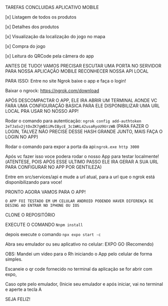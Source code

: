 TAREFAS CONCLUIDAS APLICATIVO MOBILE

[x] Listagem de todos os produtos

[x] Detalhes dos produtos

[x] Visualização da localização do jogo no mapa

[x] Compra do jogo

[x] Leitura do QRCode pela câmera do app

ANTES DE TUDO!
VAMOS PRECISAR ESCUTAR UMA PORTA NO SERVIDOR PARA NOSSA APLICAÇÃO MOBILE RECONHECER NOSSA API LOCAL

PARA ISSO:
Entre no site Ngrok baixe o app e faça o login!

Baixar o ngrock: https://ngrok.com/download

APÓS DESCOMPACTAR O APP, ELE IRA ABRIR UM TERMINAL AONDE VC FARA UMA CONFIGURAÇÃO BASICA PARA ELE DISPONIBILIZAR UMA URL LOCAL PRA USAR NO NOSSO APP!

Rodar o comando para autenticação: `ngrok config add-authtoken 2eTJaSv2jtOxZK7gWB1iMvIBycE_3c1WKL42usaRyoU9UrzWB` (PARA FAZER O LOGIN, TALVEZ NÃO PRECISE DESSE HASH GRANDE JUNTO, MAIS FAÇA O LOGIN NO APP)

Rodar o comando para expor a porta da api:`ngrok.exe http 3000`

Após vc fazer isso voce podera rodar o nosso App para testar localmente!(ATENTESE, POIS APÓS ESSE ULTIMO PASSO ELE IRA GERAR A SUA URL PARA CONFIGURAR NO APP POR GENTILEZA)

Entre em src/services/api e mude a url atual, para a url que o ngrok está disponibilizando para voce!


PRONTO AGORA VAMOS PARA O APP!

`O APP FOI TESTADO EM UM CELULAR ANDROID PODENDO HAVER DIFERENÇA DE DESING AO ENTRAR NO IPHONE OU IOS`

CLONE O REPOSITÓRIO

EXECUTE O COMANDO `Nnpm install` 

depois execute o comando `npx expo start -c`

Abra seu emulador ou seu aplicativo no celular: EXPO GO (Recomendo)

OBS: Mandei um video para o Rh iniciando o App pelo celular de forma simples.

Escaneie o qr code fornecido no terminal da aplicação se for abrir com expo,

Caso opte pelo emulador, (Inicie seu emulador e após iniciar, vai no terminal e aperte a tecla A 

SEJA FELIZ!
